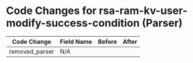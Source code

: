 # Code Changes for rsa-ram-kv-user-modify-success-condition (Parser)

| Code Change | Field Name | Before | After |
|-------------|------------|--------|-------|
| removed_parser | N/A |  |  |